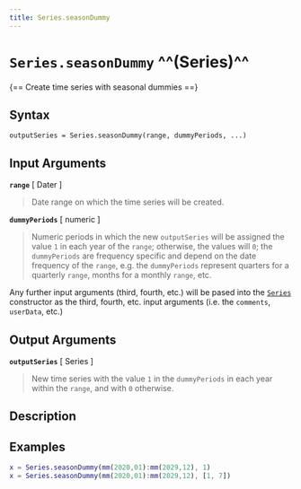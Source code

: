 ```yaml
---
title: Series.seasonDummy
---
```


# `Series.seasonDummy` ^^(Series)^^

{== Create time series with seasonal dummies ==}


## Syntax

    outputSeries = Series.seasonDummy(range, dummyPeriods, ...)


## Input Arguments

__`range`__ [ Dater ]
> 
> Date range on which the time series will be created.
> 

__`dummyPeriods`__ [ numeric ]
> 
> Numeric periods in which the new `outputSeries` will be assigned the
> value `1` in each year of the `range`; otherwise, the values will `0`;
> the `dummyPeriods` are frequency specific and depend on the date
> frequency of the `range`, e.g. the `dummyPeriods` represent quarters for
> a quarterly `range`, months for a monthly `range`, etc.
> 

Any further input arguments (third, fourth, etc.) will be pased into the
[`Series`](Series.md) constructor as the third, fourth, etc. input arguments (i.e.
the `comments`, `userData`, etc.)


## Output Arguments

__`outputSeries`__ [ Series ]
> 
> New time series with the value `1` in the `dummyPeriods` in each year
> within the `range`, and with `0` otherwise.
> 

## Description


## Examples

```matlab
x = Series.seasonDummy(mm(2020,01):mm(2029,12), 1)
x = Series.seasonDummy(mm(2020,01):mm(2029,12), [1, 7])
```

